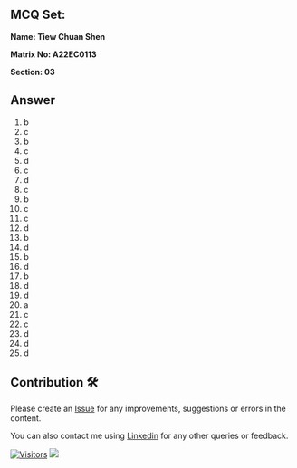 ## MCQ Set:

**Name: Tiew Chuan Shen**

**Matrix No: A22EC0113**

**Section: 03**

## Answer
1. b
2. c
3. b
4. c
5. d
6. c
7. d
8. c
9. b
10. c
11. c
12. d
13. b
14. d
15. b
16. d
17. b
18. d
19. d
20. a
21. c
22. c
23. d
24. d
25. d

## Contribution 🛠️
Please create an [Issue](https://github.com/drshahizan/learn-php/issues) for any improvements, suggestions or errors in the content.

You can also contact me using [Linkedin](https://www.linkedin.com/in/drshahizan/) for any other queries or feedback.

[![Visitors](https://api.visitorbadge.io/api/visitors?path=https%3A%2F%2Fgithub.com%2Fdrshahizan&labelColor=%23697689&countColor=%23555555&style=plastic)](https://visitorbadge.io/status?path=https%3A%2F%2Fgithub.com%2Fdrshahizan)
![](https://hit.yhype.me/github/profile?user_id=81284918)
